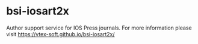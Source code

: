 # bsi-iosart2x
Author support service for IOS Press journals. For more information please visit https://vtex-soft.github.io/bsi-iosart2x/
